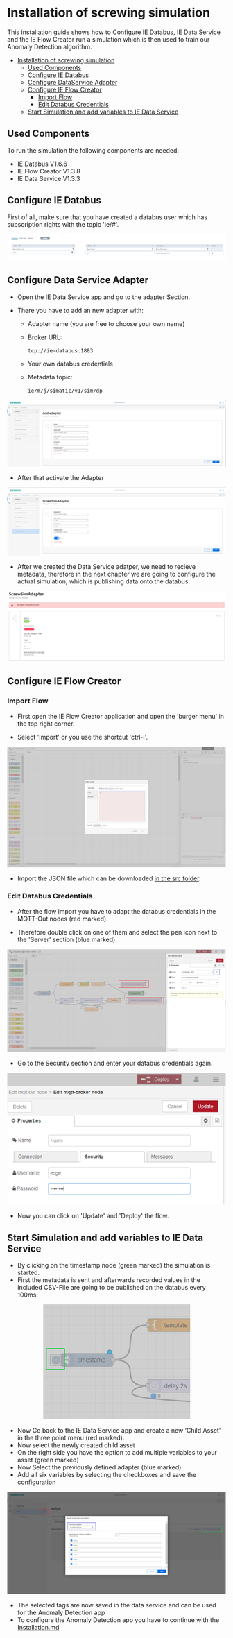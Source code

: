 # Installation of screwing simulation

This installation guide shows how to Configure IE Databus, IE Data Service and the IE Flow Creator run a simulation which is then used to train our Anomaly Detection algorithm. 

- [Installation of screwing simulation](#Installation_ScrewSimulation)
  - [Used Components](#used-components)
  - [Configure IE Databus](#configure-ie-databus)
  - [Configure DataService Adapter](#configure-dataService-adapter)
  - [Configure IE Flow Creator](#configure-ie-flow-creator)
    - [Import Flow](#import-flow)
    - [Edit Databus Credentials](#edit-databus-credentials)
  - [Start Simulation and add variables to IE Data Service](#start-simulation-and-add-variables-to-ie-data-service)

## Used Components

To run the simulation the following components are needed:
- IE Databus V1.6.6
- IE Flow Creator V1.3.8
- IE Data Service V1.3.3
 
## Configure IE Databus

First of all, make sure that you have created a databus user which has subscription rights with the topic 'ie/#'.

<p align="center"><kbd><img src="graphics/01iedatabus.PNG" /></kbd></p>

## Configure Data Service Adapter

- Open the IE Data Service app and go to the adapter Section. 

- There you have to add an new adapter with:
  - Adapter name (you are free to choose your own name) 
 
  - Broker URL: 
    ```
    tcp://ie-databus:1883
    ```
  - Your own databus credentials
  
  - Metadata topic:
    ```
    ie/m/j/simatic/v1/sim/dp
    ```
<p align="center"><kbd><img src="graphics/02AddNewAdapter.PNG" /></kbd></p>

- After that activate the Adapter

<p align="center"><kbd><img src="graphics/03ActivateAdapter.PNG" /></kbd></p>

- After we created the Data Service adatper, we need to recieve metadata, therefore in the next chapter we are going to configure the actual simulation, which is publishing data onto the databus. 

<p align="center"><kbd><img src="graphics/04AdapterNotConnected.PNG" /></kbd></p>

## Configure IE Flow Creator

### Import Flow

- First open the IE Flow Creator application and open the 'burger menu' in the top right corner. 

- Select 'Import' or you use the shortcut 'ctrl-i'.

<p align="center"><kbd><img src="graphics/05ImportFlow.PNG" /></kbd></p>

- Import the JSON file which can be downloaded [in the src folder](../src).

### Edit Databus Credentials

- After the flow import you have to adapt the databus credentials in the MQTT-Out nodes (red marked).

- Therefore double click on one of them and select the pen icon next to the 'Server' section (blue marked).

<p align="center"><kbd><img src="graphics/06EditDataBus.PNG" /></kbd></p>

- Go to the Security section and enter your databus credentials again.

<p align="center"><kbd><img src="graphics/07EditDataBusSecurity.png" /></kbd></p>

 - Now you can click on 'Update' and 'Deploy' the flow. 


## Start Simulation and add variables to IE Data Service

- By clicking on the timestamp node (green marked) the simulation is started.
- First the metadata is sent and afterwards recorded values in the included CSV-File are going to be published on the databus every 100ms. 

<p align="center"><kbd><img src="graphics/08StartSimulation.PNG" /></kbd></p>

- Now Go back to the IE Data Service app and create a new ‘Child Asset’ in the three point menu (red marked).
- Now select the newly created child asset
- On the right side you have the option to add multiple variables to your asset (green marked)
- Now Select the previously defined adapter (blue marked)
- Add all six variables by selecting the checkboxes and save the configuration

<p align="center"><kbd><img src="graphics/09AddTagsToDataService.PNG" /></kbd></p>

- The selected tags are now saved in the data service and can be used for the Anomaly Detection app
- To configure the Anomaly Detection app you have to continue with the [Installation.md](Installation.md)
